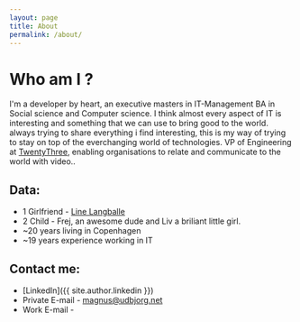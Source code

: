 ```yaml
---
layout: page
title: About
permalink: /about/
---
```

# Who am I ?
I'm a developer by heart, an executive masters in IT-Management BA in Social science and Computer science. I think almost every aspect of IT is interesting and something that we can use to bring good to the world. always trying to share everything i find interesting, this is my way of trying to stay on top of the everchanging world of technologies. VP of Engineering at [TwentyThree](https://www.twentythree.com/), enabling organisations to relate and communicate to the world with video..

## Data:

* 1 Girlfriend - [Line Langballe](http://www.linelangballe.dk)
* 2 Child - Frej, an awesome dude and Liv a briliant little girl.
* ~20 years living in Copenhagen
* ~19 years experience working in IT 

## Contact me:
* [LinkedIn]({{ site.author.linkedin }})
* Private E-mail - [magnus@udbjorg.net](mailto:magnus@udbjorg.net)
* Work E-mail - 

